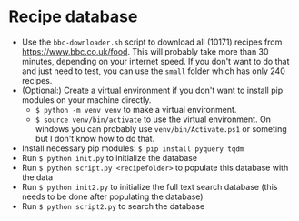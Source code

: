 # Recipe database
 - Use the `bbc-downloader.sh` script to download all (10171)  recipes from https://www.bbc.co.uk/food. This will probably take more than 30 minutes, depending on your internet speed. If you don't want to do that and just need to test, you can use the `small` folder which has only 240 recipes.
  - (Optional:) Create a virtual environment if you don't want to install pip modules on your machine directly.
    - `$ python -m venv venv` to make a virtual environment.
    -  `$ source venv/bin/activate` to use the virtual environment. On windows you can probably use `venv/bin/Activate.ps1` or someting but I don't know how to do that.
  - Install necessary pip modules: `$ pip install pyquery tqdm`
  - Run `$ python init.py` to initialize the database
  - Run `$ python script.py <recipefolder>` to populate this database with the data
  - Run `$ python init2.py` to initialize the full text search database (this needs to be done after populating the database)
  - Run `$ python script2.py` to search the database